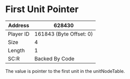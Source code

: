 #  First Unit Pointer
Address   | 628430
----------|-------------
Player ID | 161843 (Byte Offset: 0)
Size 	  | 4
Length 	  | 1
SC:R      | Backed By Code

The value is pointer to the first unit in the unitNodeTable.
